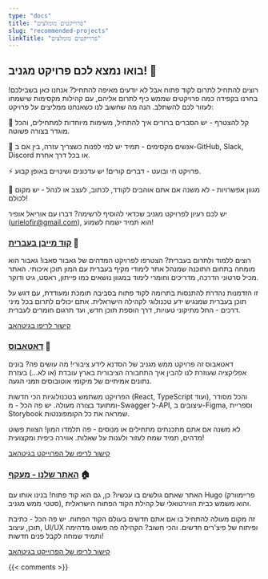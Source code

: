 ```yaml
---
type: "docs"
title: "פרוייקטים מומלצים"  
slug: "recommended-projects"
linkTitle: "פרוייקטים מומלצים"
---
```

## בואו נמצא לכם פרויקט מגניב! 🚀
רוצים להתחיל לתרום לקוד פתוח אבל לא יודעים מאיפה להתחיל? אנחנו כאן בשבילכם! בחרנו בקפידה כמה פרויקטים שממש כיף לתרום אליהם, עם קהילות מקסימות שישמחו לעזור לכם להשתלב. הנה מה שחשוב לנו כשאנחנו ממליצים על פרויקט:

🎯 קל להצטרף - יש הסברים ברורים איך להתחיל, משימות מיוחדות למתחילים, והכל מוגדר בצורה פשוטה.

🤝 אנשים מקסימים - תמיד יש למי לפנות כשצריך עזרה, בין אם ב-GitHub, Slack, Discord או בכל דרך אחרת.

⚡ פרויקט חי ובועט - דברים קורים! יש עדכונים ושינויים באופן קבוע.

🎨 מגוון אפשרויות - לא משנה אם אתם אוהבים לקודד, לכתוב, לעצב או לנהל - יש מקום לכולם!

יש לכם רעיון לפרויקט מגניב שכדאי להוסיף לרשימה? דברו עם אוריאל אופיר (urielofir@gmail.com), הוא תמיד ישמח לשמוע!

### <a href="https://he.code-maven.com" target="_blank">קוד מייבן בעברית</a> 🌟
רוצים ללמוד ולתרום בעברית? הצטרפו לפרויקט המדהים של גאבור סאבו! גאבור הוא מומחה בתחום התוכנה שמנהל אתר לימודי מקיף בעברית עם המון תוכן איכותי. האתר מכיל סרטוני הדרכה, מדריכים וחומרי לימוד במגוון נושאים כמו פייתון, ראסט, גיט ודוקר.

זו הזדמנות נהדרת להתנסות בתרומה לקוד פתוח בסביבה תומכת ומעודדת, עם דגש על תוכן בעברית שמנגיש ידע טכנולוגי לקהילה הישראלית. אתם יכולים לתרום בכל מיני דרכים - החל מתיקוני טעויות, דרך הוספת תוכן חדש, ועד תרגום חומרים לעברית.

<a href="https://github.com/szabgab/code-maven.com" target="_blank">קישור לריפו בגיטהאב</a>

### <a href=https://github.com/hasadna/open-bus-map-search target="_blank" >דאטאבוס</a> 🚌
דאטאבוס זה פרויקט ממש מגניב של הסדנא לידע ציבורי! מה עושים פה? בונים אפליקציה שעוזרת לנו להבין איך התחבורה הציבורית בארץ עובדת (או לא...) בעזרת נתונים אמיתיים של מיקומי אוטובוסים וזמני הגעה.

הפרויקט משתמש בטכנולוגיות הכי חדשות (React, TypeScript ועוד), והכל מסודר ומתועד בצורה מעולה. יש פה הכל - מ-Swagger ל-API, עיצובים ב-Figma, וספריית Storybook שמראה את כל הקומפוננטות.

לא משנה אם אתם מתכנתים מתחילים או מנוסים - פה תלמדו המון! הצוות פשוט מדהים, תמיד שמח לעזור ולענות על שאלות. אווירה כיפית ומקצועית!

<a href=https://github.com/hasadna/open-bus-map-search target="_blank" >קישור לריפו של הפרוייקט בגיטהאב
</a>

### <a href=https://github.com/Maakaf/maakaf_home target="_blank" >האתר שלנו - מעקף</a> 🏠
האתר שאתם גולשים בו עכשיו? כן, גם הוא קוד פתוח! בנינו אותו עם Hugo (פריימוורק סטטי ממש מגניב), והוא משמש כבית הווירטואלי של קהילת הקוד הפתוח הישראלית.

זה מקום מעולה להתחיל בו אם אתם חדשים בעולם הקוד הפתוח. יש פה הכל - כתיבת תוכן, עיצוב, UI/UX ופיתוח של פיצ'רים חדשים. והכי חשוב? הקהילה פה פשוט מדהימה ותמיד שמחה לקבל פנים חדשות!

<a href=https://github.com/Maakaf/maakaf_home target="_blank" >קישור לריפו של הפרוייקט בגיטהאב
</a>

{{< comments >}}
